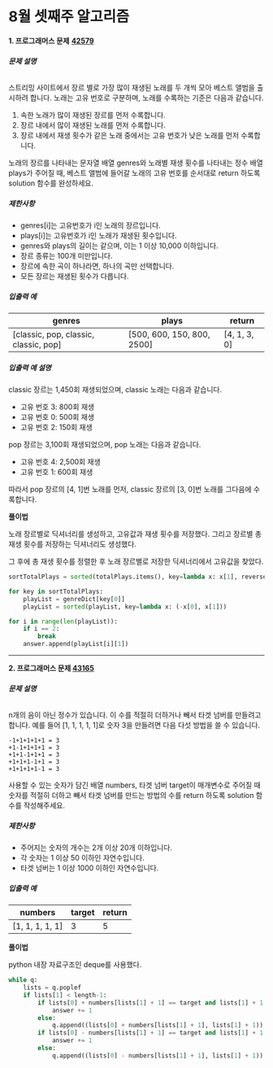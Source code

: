 # 8월 셋째주 알고리즘

**1. 프로그래머스 문제** [**42579**](https://programmers.co.kr/learn/courses/30/lessons/42579)

###### **문제 설명**

스트리밍 사이트에서 장르 별로 가장 많이 재생된 노래를 두 개씩 모아 베스트 앨범을 출시하려 합니다. 노래는 고유 번호로 구분하며, 노래를 수록하는 기준은 다음과 같습니다.

1. 속한 노래가 많이 재생된 장르를 먼저 수록합니다.
2. 장르 내에서 많이 재생된 노래를 먼저 수록합니다.
3. 장르 내에서 재생 횟수가 같은 노래 중에서는 고유 번호가 낮은 노래를 먼저 수록합니다.

노래의 장르를 나타내는 문자열 배열 genres와 노래별 재생 횟수를 나타내는 정수 배열 plays가 주어질 때, 베스트 앨범에 들어갈 노래의 고유 번호를 순서대로 return 하도록 solution 함수를 완성하세요.

##### **제한사항**

- genres[i]는 고유번호가 i인 노래의 장르입니다.
- plays[i]는 고유번호가 i인 노래가 재생된 횟수입니다.
- genres와 plays의 길이는 같으며, 이는 1 이상 10,000 이하입니다.
- 장르 종류는 100개 미만입니다.
- 장르에 속한 곡이 하나라면, 하나의 곡만 선택합니다.
- 모든 장르는 재생된 횟수가 다릅니다.

##### **입출력 예**

| genres                                | plays                      | return       |
| ------------------------------------- | -------------------------- | ------------ |
| [classic, pop, classic, classic, pop] | [500, 600, 150, 800, 2500] | [4, 1, 3, 0] |

##### **입출력 예 설명**

classic 장르는 1,450회 재생되었으며, classic 노래는 다음과 같습니다.

- 고유 번호 3: 800회 재생
- 고유 번호 0: 500회 재생
- 고유 번호 2: 150회 재생

pop 장르는 3,100회 재생되었으며, pop 노래는 다음과 같습니다.

- 고유 번호 4: 2,500회 재생
- 고유 번호 1: 600회 재생

따라서 pop 장르의 [4, 1]번 노래를 먼저, classic 장르의 [3, 0]번 노래를 그다음에 수록합니다.

**풀이법**

노래 장르별로 딕셔너리를 생성하고, 고유값과 재생 횟수를 저장했다.
그리고 장르별 총 재생 횟수를 저장하는 딕셔너리도 생성했다.

그 후에 총 재생 횟수를 정렬한 후 노래 장르별로 저장한 딕셔너리에서 고유값을 찾았다.

```python
sortTotalPlays = sorted(totalPlays.items(), key=lambda x: x[1], reverse=True)

for key in sortTotalPlays:
    playList = genreDict[key[0]]
    playList = sorted(playList, key=lambda x: (-x[0], x[1]))

for i in range(len(playList)):
    if i == 2:
        break
    answer.append(playList[i][1])
```

------

**2. 프로그래머스 문제 [43165](https://programmers.co.kr/learn/courses/30/lessons/43165)**

###### **문제 설명**

n개의 음이 아닌 정수가 있습니다. 이 수를 적절히 더하거나 빼서 타겟 넘버를 만들려고 합니다. 예를 들어 [1, 1, 1, 1, 1]로 숫자 3을 만들려면 다음 다섯 방법을 쓸 수 있습니다.

```
-1+1+1+1+1 = 3
+1-1+1+1+1 = 3
+1+1-1+1+1 = 3
+1+1+1-1+1 = 3
+1+1+1+1-1 = 3
```

사용할 수 있는 숫자가 담긴 배열 numbers, 타겟 넘버 target이 매개변수로 주어질 때 숫자를 적절히 더하고 빼서 타겟 넘버를 만드는 방법의 수를 return 하도록 solution 함수를 작성해주세요.

##### **제한사항**

- 주어지는 숫자의 개수는 2개 이상 20개 이하입니다.
- 각 숫자는 1 이상 50 이하인 자연수입니다.
- 타겟 넘버는 1 이상 1000 이하인 자연수입니다.

##### **입출력 예**

| numbers         | target | return |
| --------------- | ------ | ------ |
| [1, 1, 1, 1, 1] | 3      | 5      |

**풀이법**

python 내장 자료구조인 deque를 사용했다.

```python
while q:
    lists = q.poplef
    if lists[1] < length-1:
        if lists[0] + numbers[lists[1] + 1] == target and lists[1] + 1 == length-1:
            answer += 1
        else:
            q.append((lists[0] + numbers[lists[1] + 1], lists[1] + 1))
        if lists[0] - numbers[lists[1] + 1] == target and lists[1] + 1 == length-1:
            answer += 1
        else:
            q.append((lists[0] - numbers[lists[1] + 1], lists[1] + 1))
```

